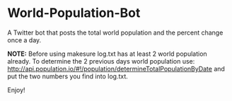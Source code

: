 # World-Population-Bot
A Twitter bot that posts the total world population and the percent change once a day.

**NOTE:** Before using makesure log.txt has at least 2 world population already. To determine the 2 previous days world population use: http://api.population.io/#!/population/determineTotalPopulationByDate and put the two numbers you find into log.txt.

Enjoy!
